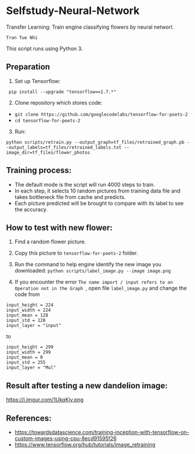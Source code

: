 # Selfstudy-Neural-Network
Transfer Learning: Train engine classifying flowers by neural networl. 

```
Tran Tue Nhi
```
This script runs using Python 3.

## Preparation

1. Set up Tensorflow:

``` pip install --upgrade "tensorflow==1.7.*"```

2. Clone repository which stores code:

* ```git clone https://github.com/googlecodelabs/tensorflow-for-poets-2```
* ```cd tensorflow-for-poets-2```

3. Run:

```python scripts/retrain.py --output_graph=tf_files/retrained_graph.pb --output_labels=tf_files/retrained_labels.txt --image_dir=tf_files/flower_photos```

## Training process:
* The default mode is the script will run 4000 steps to train.
* In each step, it selects 10 random pictures from training data file and takes bottleneck file from cache and predicts.
* Each picture predicted will be brought to compare with its label to see the accuracy.

## How to test with new flower:
1. Find a random flower picture.

2. Copy this picture to ```tensorflow-for-poets-2``` folder.

3. Run the command to help engine identify the new image you downloaded: ```python scripts/label_image.py --image image.png```

4. If you encounter the error ```The name import / input refers to an Operation not in the Graph ```, open file ```label_image.py```
and change the code from 
``` 
input_height = 224
input_width = 224
input_mean = 128
input_std = 128
input_layer = "input" 
```
to
``` 
input_height = 299
input_width = 299
input_mean = 0
input_std = 255
input_layer = "Mul" 

```

## Result after testing a new dandelion image:
https://i.imgur.com/1UkqKjy.png


## References:
* https://towardsdatascience.com/training-inception-with-tensorflow-on-custom-images-using-cpu-8ecd91595f26
* https://www.tensorflow.org/hub/tutorials/image_retraining 
